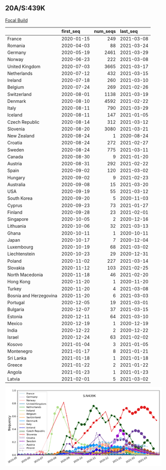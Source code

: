 

## 20A/S:439K
[Focal Build](https://nextstrain.org/groups/neherlab/ncov/S.N439K?c=gt-S_439&f_region=Europe)

|                        | first_seq   |   num_seqs | last_seq   |
|:-----------------------|:------------|-----------:|:-----------|
| France                 | 2020-01-15  |        249 | 2021-03-08 |
| Romania                | 2020-04-03  |         88 | 2021-03-24 |
| Germany                | 2020-05-19  |       2461 | 2021-03-29 |
| Norway                 | 2020-06-23  |        222 | 2021-03-08 |
| United Kingdom         | 2020-07-03  |       3665 | 2021-03-17 |
| Netherlands            | 2020-07-12  |        432 | 2021-03-15 |
| Ireland                | 2020-07-18  |        260 | 2021-03-10 |
| Belgium                | 2020-07-24  |        269 | 2021-02-26 |
| Switzerland            | 2020-08-01  |       1138 | 2021-03-19 |
| Denmark                | 2020-08-10  |       4592 | 2021-02-22 |
| Italy                  | 2020-08-11  |        790 | 2021-03-29 |
| Iceland                | 2020-08-11  |        147 | 2021-01-05 |
| Czech Republic         | 2020-08-14  |        312 | 2021-03-12 |
| Slovenia               | 2020-08-20  |       3080 | 2021-03-21 |
| New Zealand            | 2020-08-24  |          1 | 2020-08-24 |
| Croatia                | 2020-08-24  |        272 | 2021-02-27 |
| Sweden                 | 2020-08-24  |        775 | 2021-03-11 |
| Canada                 | 2020-08-30  |          9 | 2021-01-20 |
| Austria                | 2020-08-31  |        292 | 2021-02-22 |
| Spain                  | 2020-09-02  |        120 | 2021-03-02 |
| Hungary                | 2020-09-02  |          9 | 2021-02-23 |
| Australia              | 2020-09-08  |         15 | 2021-03-20 |
| USA                    | 2020-09-19  |         55 | 2021-03-12 |
| South Korea            | 2020-09-20  |          5 | 2020-11-03 |
| Cyprus                 | 2020-09-23  |         73 | 2021-01-27 |
| Finland                | 2020-09-28  |         23 | 2021-02-01 |
| Singapore              | 2020-10-05  |          2 | 2020-12-16 |
| Lithuania              | 2020-10-06  |         32 | 2021-03-13 |
| Ghana                  | 2020-10-11  |          1 | 2020-10-11 |
| Japan                  | 2020-10-17  |          7 | 2020-12-04 |
| Luxembourg             | 2020-10-19  |         68 | 2021-03-02 |
| Liechtenstein          | 2020-10-23  |         29 | 2020-12-31 |
| Poland                 | 2020-11-02  |        227 | 2021-03-14 |
| Slovakia               | 2020-11-12  |        103 | 2021-02-25 |
| North Macedonia        | 2020-11-18  |         46 | 2021-02-20 |
| Hong Kong              | 2020-11-20  |          1 | 2020-11-20 |
| Turkey                 | 2020-11-20  |          4 | 2021-03-08 |
| Bosnia and Herzegovina | 2020-11-20  |          6 | 2021-03-03 |
| Portugal               | 2020-12-05  |         19 | 2021-03-01 |
| Bulgaria               | 2020-12-07  |         37 | 2021-03-15 |
| Estonia                | 2020-12-11  |         64 | 2021-03-10 |
| Mexico                 | 2020-12-19  |          1 | 2020-12-19 |
| India                  | 2020-12-22  |          2 | 2020-12-22 |
| Israel                 | 2020-12-24  |         63 | 2021-02-02 |
| Kosovo                 | 2021-01-04  |          3 | 2021-01-05 |
| Montenegro             | 2021-01-17  |          8 | 2021-01-21 |
| Sri Lanka              | 2021-01-18  |          1 | 2021-01-18 |
| Greece                 | 2021-01-22  |          2 | 2021-01-22 |
| Angola                 | 2021-01-23  |          1 | 2021-01-23 |
| Latvia                 | 2021-02-01  |          5 | 2021-03-02 |

![Overall trends S.N439K](/overall_trends_figures/overall_trends_S.N439K.png)